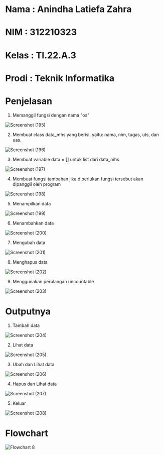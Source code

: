 # Nama : Anindha Latiefa Zahra
# NIM : 312210323
# Kelas : TI.22.A.3
# Prodi : Teknik Informatika
# Penjelasan
1. Memanggil fungsi dengan nama "os"

![Screenshot (195)](https://user-images.githubusercontent.com/115516800/206909249-daab351d-c6cb-4c32-90fb-77974401d7d0.png)

2. Membuat class data_mhs yang berisi, yaitu: nama, nim, tugas, uts, dan uas.

![Screenshot (196)](https://user-images.githubusercontent.com/115516800/206909326-08f0cd69-80d5-485f-ba86-93c339663537.png)

3. Membuat variable data = [] untuk list dari data_mhs

![Screenshot (197)](https://user-images.githubusercontent.com/115516800/206909403-b710cd7b-5b05-4635-beb0-c2dfa37c24ae.png)

4. Membuat fungsi tambahan jika diperlukan fungsi tersebut akan dipanggil oleh program

![Screenshot (198)](https://user-images.githubusercontent.com/115516800/206909481-9d4118b2-5aed-4e56-9865-b353984f6b2f.png)

5. Menampilkan data

![Screenshot (199)](https://user-images.githubusercontent.com/115516800/206909524-80fbb1bb-0764-4c3c-ba3e-834b92e4adc6.png)

6. Menambahkan data

![Screenshot (200)](https://user-images.githubusercontent.com/115516800/206909563-3d6fe892-22a3-4b4b-8162-f5b12e0231d8.png)

7. Mengubah data 

![Screenshot (201)](https://user-images.githubusercontent.com/115516800/206909608-c1c5e9bd-a459-4654-aa40-6bc9852a2949.png)

8. Menghapus data

![Screenshot (202)](https://user-images.githubusercontent.com/115516800/206909659-7df72740-4009-4248-857e-b694487df399.png)

9. Menggunakan perulangan uncountable

![Screenshot (203)](https://user-images.githubusercontent.com/115516800/206909742-dd37535a-9ab5-4fa8-b366-28bc3bb030bd.png)

# Outputnya
1. Tambah data

![Screenshot (204)](https://user-images.githubusercontent.com/115516800/206909863-0989a0aa-ec53-4183-9a4c-003fbd75d856.png)

2. Lihat data

![Screenshot (205)](https://user-images.githubusercontent.com/115516800/206909918-16f6f850-afb9-4582-b7cc-96a0d388e501.png)

3. Ubah dan Lihat data 

![Screenshot (206)](https://user-images.githubusercontent.com/115516800/206909980-dbe2eb02-5117-43e9-a78a-b921d28f5b5f.png)

4. Hapus dan Lihat data

![Screenshot (207)](https://user-images.githubusercontent.com/115516800/206910025-9b227669-3983-4101-85ce-75eab597d0bb.png)

5. Keluar 

![Screenshot (208)](https://user-images.githubusercontent.com/115516800/206910079-13fd26d7-7abd-4561-ac88-3e2f1323c2ae.png)

# Flowchart

![Flowchart 8](https://user-images.githubusercontent.com/115516800/206910402-3919180e-9de0-47cd-b570-f7ebf3eed876.png)
